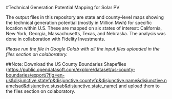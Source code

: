 #Technical Generation Potential Mapping for Solar PV

The output files in this repository are state and county-level maps showing the technical generation potential (mostly in Million Mwh) for specific location within U.S. These are mapped on six states of interest: California, New York, Georgia, Massachusetts, Texas, and Nebraska. The analysis was done in collaboration with Fidelity Investments.

*Please run the file in Google Colab with all the input files uploaded in the files section on colaboratory.*

##Note: Download the US County Boundaries Shapefiles (https://public.opendatasoft.com/explore/dataset/us-county-boundaries/export/?flg=en-us&disjunctive.statefp&disjunctive.countyfp&disjunctive.name&disjunctive.namelsad&disjunctive.stusab&disjunctive.state_name) and upload them to the files section on colaboratory.

